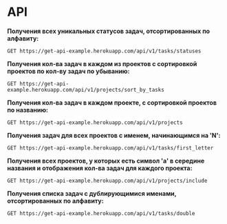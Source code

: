 # API


**Получения всех уникальных статусов задач, отсортированных по алфавиту:**

```
GET https://get-api-example.herokuapp.com/api/v1/tasks/statuses
```
**Получения кол-ва задач в каждом из проектов с сортировкой проектов по кол-ву задач по убыванию:**

```
GET https://get-api-example.herokuapp.com/api/v1/projects/sort_by_tasks
```
**Получения кол-ва задач в каждом проекте, с сортировкой проектов по названию:**

```
GET https://get-api-example.herokuapp.com/api/v1/projects
```
**Получения задач для всех проектов с именем, начинающимся на 'N':**

```
GET https://get-api-example.herokuapp.com/api/v1/tasks/first_letter
```
**Получения всех проектов, у которых есть символ 'a' в середине названия и отображения кол-ва задач для каждого проекта:**

```
GET https://get-api-example.herokuapp.com/api/v1/projects/include

```
**Получения списка задач с дублирующимися именами, отсортированных по алфавиту:**

```
GET https://get-api-example.herokuapp.com/api/v1/tasks/double
```
